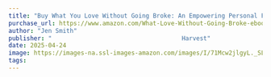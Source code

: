 ```yaml
---
title: "Buy What You Love Without Going Broke: An Empowering Personal Finance Guide with a Mindful Spending Plan, Take Control of Your Finances Today!"
purchase_url: https://www.amazon.com/What-Love-Without-Going-Broke-ebook/dp/B0D29KRMM4/ref=sr_1_1?crid=JXHI785QMT13&dib=eyJ2IjoiMSJ9.d4Dk1ln-JM8bARd4N4thQz6Q8iMD2Ua9yZUyGyqSmHI.5o1KIgS4GP06SY2G2K4AipK0n2uM_lh6Z6He5Dtfmqs&dib_tag=se&keywords=buy+what+you+love+without+going+broke&qid=1745551879&s=digital-text&sprefix=buy+what+you+%2Cdigital-text%2C160&sr=1-1
author: "Jen Smith"
publisher: "‎                                    Harvest"
date: 2025-04-24
image: https://images-na.ssl-images-amazon.com/images/I/71Mcw2jlgyL._SL75_.jpg
tags:
---
```


